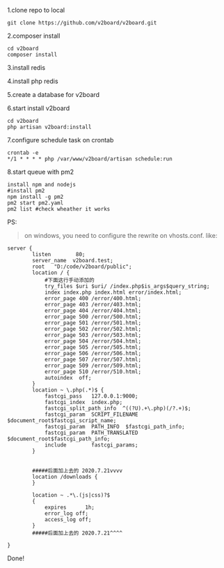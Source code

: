 1.clone repo to local
```shell script
git clone https://github.com/v2board/v2board.git
```

2.composer install
```shell script
cd v2board
composer install
```
3.install redis

4.install php redis

5.create a database for v2board

6.start install v2board
```shell script
cd v2board
php artisan v2board:install
```
7.configure schedule task on crontab
```shell script
crontab -e
*/1 * * * * php /var/www/v2board/artisan schedule:run
```
8.start queue with pm2
```shell script
install npm and nodejs
#install pm2
npm install -g pm2
pm2 start pm2.yaml
pm2 list #check wheather it works
```

PS:
>on windows, you need to configure the rewrite on vhosts.conf. like:
```shell script
server {
        listen        80;
        server_name  v2board.test;
        root   "D:/code/v2board/public";
        location / {
            #下面这行手动添加的
            try_files $uri $uri/ /index.php$is_args$query_string;
            index index.php index.html error/index.html;
            error_page 400 /error/400.html;
            error_page 403 /error/403.html;
            error_page 404 /error/404.html;
            error_page 500 /error/500.html;
            error_page 501 /error/501.html;
            error_page 502 /error/502.html;
            error_page 503 /error/503.html;
            error_page 504 /error/504.html;
            error_page 505 /error/505.html;
            error_page 506 /error/506.html;
            error_page 507 /error/507.html;
            error_page 509 /error/509.html;
            error_page 510 /error/510.html;
            autoindex  off;
        }
        location ~ \.php(.*)$ {
            fastcgi_pass   127.0.0.1:9000;
            fastcgi_index  index.php;
            fastcgi_split_path_info  ^((?U).+\.php)(/?.+)$;
            fastcgi_param  SCRIPT_FILENAME  $document_root$fastcgi_script_name;
            fastcgi_param  PATH_INFO  $fastcgi_path_info;
            fastcgi_param  PATH_TRANSLATED  $document_root$fastcgi_path_info;
            include        fastcgi_params;
        }


        #####后面加上去的 2020.7.21vvvv
        location /downloads {
        }
        
        location ~ .*\.(js|css)?$
        {
            expires      1h;
            error_log off;
            access_log off; 
        }
        #####后面加上去的 2020.7.21^^^^

}

```


Done!